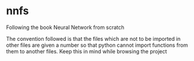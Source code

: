 # nnfs
Following the book Neural Network from scratch

The convention followed is that the files which are not to be imported in other files are given a number so that python cannot import functions from them to another files. Keep this in mind while browsing the project